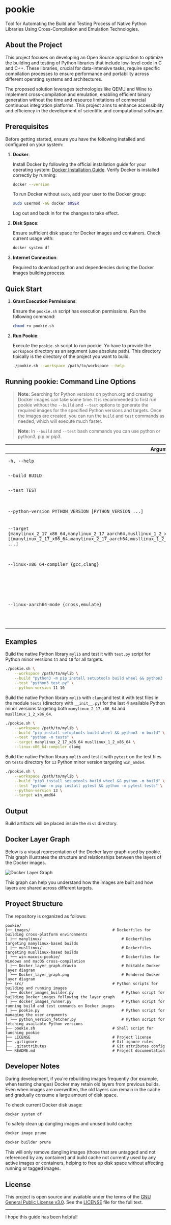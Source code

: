 # pookie

Tool for Automating the Build and Testing Process of Native Python Libraries Using Cross-Compilation and Emulation Technologies.

## About the Project

This project focuses on developing an Open Source application to optimize the building and testing of Python libraries that include low-level code in C and C++. These libraries, crucial for data-intensive tasks, require specific compilation processes to ensure performance and portability across different operating systems and architectures.

The proposed solution leverages technologies like QEMU and Wine to implement cross-compilation and emulation, enabling efficient binary generation without the time and resource limitations of commercial continuous integration platforms. This project aims to enhance accessibility and efficiency in the development of scientific and computational software.

## Prerequisites

Before getting started, ensure you have the following installed and configured on your system:

1. **Docker**:

   Install Docker by following the official installation guide for your operating system: [Docker Installation Guide](https://docs.docker.com/get-docker/). Verify Docker is installed correctly by running:

    ```bash
    docker --version
    ```

    To run Docker without `sudo`, add your user to the Docker group:

    ```bash
    sudo usermod -aG docker $USER
    ```

    Log out and back in for the changes to take effect.

3. **Disk Space**:

    Ensure sufficient disk space for Docker images and containers. Check current usage with:

    ```bash
    docker system df
    ```

4. **Internet Connection**:

    Required to download python and dependencies during the Docker images building process.

## Quick Start

1. **Grant Execution Permissions**:

   Ensure the `pookie.sh` script has execution permissions. Run the following command:

   ```bash
   chmod +x pookie.sh
   ```

2. **Run Pookie**:

    Execute the `pookie.sh` script to run pookie. Yo have to provide the `workspace` directory as an argument (use absolute path). This directory tipically is the directory of the project you want to build.

    ```bash
    ./pookie.sh --workspace /path/to/workspace --help
    ```

## Running pookie: Command Line Options

> **Note:** Searching for Python versions on python.org and creating Docker images can take some time. It is recommended to first run pookie without the `--build` and `--test` options to generate the required images for the specified Python versions and targets. Once the images are created, you can run the `build` and `test` commands as needed, which will execute much faster.

> **Note:** In `--build` and `--test` bash commands you can use python or python3, pip or pip3.

| Argument                                                                                               | Description                                                                 |
|--------------------------------------------------------------------------------------------------------|-----------------------------------------------------------------------------|
| `-h, --help`                                                                                           | Show this help message and exit                                             |
| `--build BUILD`                                                                                        | Python build bash command                                                   |
| `--test TEST`                                                                                          | Python test bash command                                                    |
| `--python-version PYTHON_VERSION [PYTHON_VERSION ...]`                                                 | Minor Python version(s) to compile for (if not specified: last 4 available) |
| `--target {manylinux_2_17_x86_64,manylinux_2_17_aarch64,musllinux_1_2_x86_64,musllinux_1_2_aarch64,win_amd64,macosx_11_0_x86_64} [{manylinux_2_17_x86_64,manylinux_2_17_aarch64,musllinux_1_2_x86_64,musllinux_1_2_aarch64,win_amd64,macosx_11_0_x86_64} ...]` | Target platform(s) to build and test the library for (if not specified: all) |
| `--linux-x86_64-compiler {gcc,clang}`                                                                         | Compiler to use for manylinux_2_17_x86_64 or musllinux_1_2_x86_64 targets (if not specified: gcc) |
| `--linux-aarch64-mode {cross,emulate}`                                                                       | Compilation mode for manylinux_2_17_aarch64 targets: "cross" for cross-compilation or "emulate" for QEMU-based emulation (if not specified: cross) |

## Examples

Build the native Python library `mylib` and test it with `test.py` script for Python minor versions `11` and `10` for all targets.

```bash
./pookie.sh \
    --workspace /path/to/mylib \
    --build "python3 -m pip install setuptools build wheel && python3 -m build" \
    --test "python3 test.py" \
    --python-version 11 10
```

Build the native Python library `mylib` with `clang`and test it with test files in the module `tests` (directory with `__init__.py`) for the last 4 available Python minor versions targeting both `manylinux_2_17_x86_64` and `musllinux_1_2_x86_64`.

```bash
./pookie.sh \
    --workspace /path/to/mylib \
    --build "pip install setuptools build wheel && python3 -m build" \
    --test "python -m tests" \
    --target manylinux_2_17_x86_64 musllinux_1_2_x86_64 \
    --linux-x86_64-compiler clang
```

Build the native Python library `mylib` and test it with `pytest` on the test files on `tests` directory for `13` Python minor version targeting `win_amd64`.

```bash
./pookie.sh \
    --workspace /path/to/mylib \
    --build "pip3 install setuptools build wheel && python -m build" \
    --test "python -m pip install pytest && python -m pytest tests" \
    --python-version 13 \
    --target win_amd64
```

## Output

Build artifacts will be placed inside the `dist` directory.

## Docker Layer Graph

Below is a visual representation of the Docker layer graph used by pookie. This graph illustrates the structure and relationships between the layers of the Docker images.

![Docker Layer Graph](./images/Docker_layer_graph.png)

This graph can help you understand how the images are built and how layers are shared across different targets.

## Proyect Structure

The repository is organized as follows:

```
pookie/
├── images/                                    # Dockerfiles for building cross-platform environments
│ ├── manylinux/                                   # Dockerfiles targeting manylinux-based builds
│ ├── musllinux/                                   # Dockerfiles targeting musllinux-based builds
│ └── win-macosx-pookie/                           # Dockerfiles for Windows and macOS cross-compilation
│ ├── Docker_layer_graph.drawio                    # Editable Docker layer diagram
│ └── Docker_layer_graph.png                       # Rendered Docker layer diagram
├── src/                                       # Python scripts for building and running images
│ ├── docker_images_builder.py                     # Python script for building Docker images following the layer graph
│ ├── docker_images_runner.py                      # Python script for running build and test commands on Docker images
│ ├── pookie.py                                    # Python script for managing the user arguments
│ └── python_version_fetcher.py                    # Python script for fetching available Python versions
├── pookie.sh                                  # Shell script for lunching pookie
├── LICENSE                                    # Project license
├── .gitignore                                 # Git ignore rules
├── .gitattributes                             # Git attributes config
└── README.md                                  # Project documentation
```

## Developer Notes

During development, if you're rebuilding images frequently (for example, when testing changes) Docker may retain old layers from previous builds. Even when images are overwritten, the old layers can remain in the cache and gradually consume a large amount of disk space.

To check current Docker disk usage:

```bash
docker system df
```

To safely clean up dangling images and unused build cache:

```bash
docker image prune

docker builder prune
```

This will only remove dangling images (those that are untagged and not referenced by any container) and build cache not currently used by any active images or containers, helping to free up disk space without affecting running or tagged images.

## License

This project is open source and available under the terms of the [GNU General Public License v3.0](https://www.gnu.org/licenses/gpl-3.0.html).
See the [LICENSE](LICENSE) file for the full text.

---

I hope this guide has been helpful!
